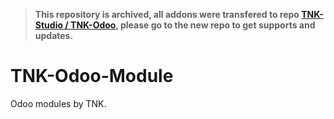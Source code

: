 > **This repository is archived, all addons were transfered to repo [TNK-Studio / TNK-Odoo](https://github.com/TNK-Studio/TNK-Odoo/tree/10.0), please go to the new repo to get supports and updates.**

# TNK-Odoo-Module
Odoo modules by TNK.
